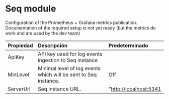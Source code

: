 # Seq module

Configuration of the Prometheus + Grafana metrics publication. Documentation of the required setup is not yet ready \(but the metrics do work and are used by the dev team\)

| Propiedad | Descripción | Predeterminado |
| :--- | :--- | :--- |
| ApiKey | API key used for log events ingestion to Seq instance |  |
| MinLevel | Minimal level of log events which will be sent to Seq instance. | Off |
| ServerUrl | Seq instance URL. | "[http://localhost:5341](http://localhost:5341) |

